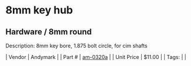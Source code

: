 # 8mm key hub
## Hardware / 8mm round
Description: 	8mm key bore, 1.875 bolt circle, for cim shafts 

| Vendor | Andymark | 
| Part # | [am-0320a](http://www.andymark.com/Hub-p/am-0320a.htm) | 
| Unit Price | $11.00 | 
| Tags: |  | 
